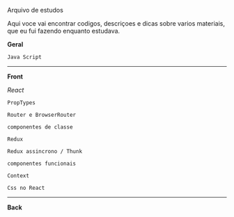Arquivo de estudos

Aqui voce vai encontrar codigos, descriçoes e dicas 
sobre varios materiais, que eu fui fazendo enquanto estudava.

**Geral**

`Java Script`

***********************

**Front**

*React*

`PropTypes`

`Router e BrowserRouter`

`componentes de classe`

`Redux`

`Redux assincrono / Thunk`

`componentes funcionais`

`Context`

`Css no React`

***********************


**Back**
